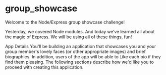 # group_showcase

Welcome to the Node/Express group showcase challenge!

Yesterday, we covered Node modules. And today we’ve learned all about the magic of Express. We will be using all of these things, fun!

App Details
You'll be building an application that showcases you and your group member's lovely faces (or other appropriate images) and brief biographies. In addition, users of the app will be able to Like each bio if they find them pleasing. The following sections describe how we'd like you to proceed with creating this application.
